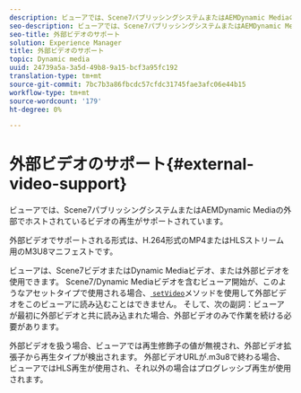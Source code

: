 ```yaml
---
description: ビューアでは、Scene7パブリッシングシステムまたはAEMDynamic Mediaの外部でホストされているビデオの再生がサポートされています。
seo-description: ビューアでは、Scene7パブリッシングシステムまたはAEMDynamic Mediaの外部でホストされているビデオの再生がサポートされています。
seo-title: 外部ビデオのサポート
solution: Experience Manager
title: 外部ビデオのサポート
topic: Dynamic media
uuid: 24739a5a-3a5d-49b8-9a15-bcf3a95fc192
translation-type: tm+mt
source-git-commit: 7bc7b3a86fbcdc57cfdc31745fae3afc06e44b15
workflow-type: tm+mt
source-wordcount: '179'
ht-degree: 0%

---
```



# 外部ビデオのサポート{#external-video-support}

ビューアでは、Scene7パブリッシングシステムまたはAEMDynamic Mediaの外部でホストされているビデオの再生がサポートされています。

外部ビデオでサポートされる形式は、H.264形式のMP4またはHLSストリーム用のM3U8マニフェストです。

ビューアは、Scene7ビデオまたはDynamic Mediaビデオ、または外部ビデオを使用できます。 Scene7/Dynamic Mediaビデオを含むビューア開始が、このようなアセットタイプで使用される場合、[ `setVideo`](../../c-html5-s7-aem-asset-viewers/c-html5-video-reference/c-html5-video-viewer-20-javascriptapiref/r-html5-video-viewer-20-javascriptapiref-setvideo.md#reference-85d3422d6ce64a36ac74827120b5a17c)メソッドを使用して外部ビデオをこのビューアに読み込むことはできません。 そして、次の副詞：ビューアが最初に外部ビデオと共に読み込まれた場合、外部ビデオのみで作業を続ける必要があります。

外部ビデオを扱う場合、ビューアでは再生修飾子の値が無視され、外部ビデオ拡張子から再生タイプが検出されます。 外部ビデオURLが.m3u8で終わる場合、ビューアではHLS再生が使用され、それ以外の場合はプログレッシブ再生が使用されます。
